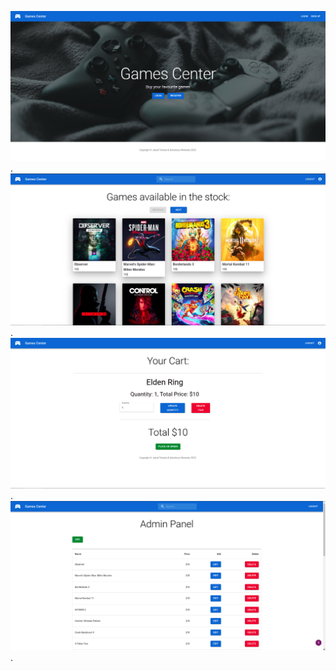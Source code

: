 ![Games Page](/screenshots/main_page.png).
![Games Page](/screenshots/games_page.png).
![Games Page](/screenshots/cart_page.png).
![Games Page](/screenshots/admin_panel.png).
